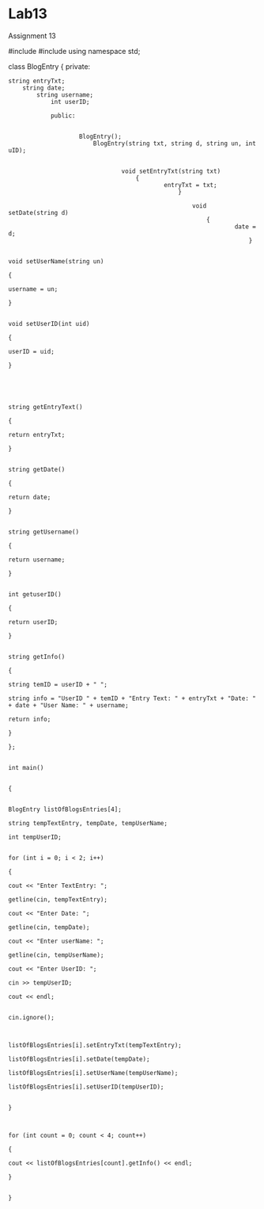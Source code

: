 # Lab13
Assignment 13 

#include <iostream>
#include <string>
using namespace std;

class BlogEntry
{
private:

	string entryTxt;
		string date;
			string username;
				int userID;

				public:
					

						BlogEntry();
							BlogEntry(string txt, string d, string un, int uID);

								
									void setEntryTxt(string txt)
										{
												entryTxt = txt;
													}

														void setDate(string d)
															{
																	date = d;
																		}

																			void setUserName(string un)
																				{
																						username = un;
																							}

																								void setUserID(int uid)
																									{
																											userID = uid;
																												}




																													string getEntryText()
																														{
																																return entryTxt;
																																	}

																																		string getDate()
																																			{
																																					return date;
																																						}

																																							string getUsername()
																																								{
																																										return username;
																																											}

																																												int getuserID()
																																													{
																																															return userID;
																																																}

																																																	string getInfo()
																																																		{
																																																				string temID = userID + " "; 
																																																						string info = "UserID " + temID + "Entry Text: " + entryTxt + "Date: " + date + "User Name: " + username;
																																																								return info;
																																																									}
																																																									};

																																																									int main()

																																																									{

																																																										BlogEntry listOfBlogsEntries[4];
																																																											string tempTextEntry, tempDate, tempUserName;
																																																												int tempUserID;

																																																													for (int i = 0; i < 2; i++)
																																																														{
																																																																cout << "Enter TextEntry: ";
																																																																		getline(cin, tempTextEntry);
																																																																				cout << "Enter Date: ";
																																																																						getline(cin, tempDate);
																																																																								cout << "Enter userName: ";
																																																																										getline(cin, tempUserName);
																																																																												cout << "Enter UserID: ";
																																																																														cin >> tempUserID;
																																																																																cout << endl;

																																																																																		cin.ignore();


																																																																																				listOfBlogsEntries[i].setEntryTxt(tempTextEntry);
																																																																																						listOfBlogsEntries[i].setDate(tempDate);
																																																																																								listOfBlogsEntries[i].setUserName(tempUserName);
																																																																																										listOfBlogsEntries[i].setUserID(tempUserID);

																																																																																											}


																																																																																												for (int count = 0; count < 4; count++)
																																																																																													{
																																																																																															cout << listOfBlogsEntries[count].getInfo() << endl;
																																																																																																}

																																																																																																}

